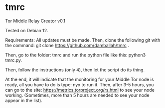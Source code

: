 # tmrc
Tor Middle Relay Creator v0.1

Tested on Debian 12.

Requirements:
All updates must be made. 
Then, clone the following git with the command: git clone https://github.com/damballah/tmrc . 

Then, go to the folder: tmrc and run the python file like this: python3 tmrc.py.

Then, follow the instructions (only 4), then let the script do its thing. 

At the end, it will indicate that the monitoring for your Middle Tor node is ready, all you have to do is type: nyx to run it. 
Then, after 3-5 hours, you can go to the site: https://metrics.torproject.org/rs.html to see your node working. (Sometimes, more than 5 hours are needed to see your node appear in the list).

